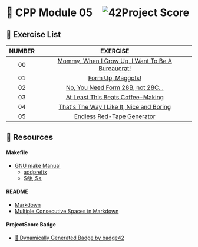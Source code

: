 # :large_orange_diamond: CPP Module 05 &ensp; ![42Project Score](https://badge42.herokuapp.com/api/project/floogman/CPP%20Module%2005)

## :small_orange_diamond: Exercise List
NUMBER | EXERCISE
:-----:|:--------:
00 | [Mommy, When I Grow Up, I Want To Be A Bureaucrat!](./ex00)
01 | [Form Up, Maggots!](./ex01)
02 | [No, You Need Form 28B, not 28C...](./ex02)
03 | [At Least This Beats Coffee-Making](./ex03)
04 | [That's The Way I Like It, Nice and Boring](./ex04)
05 | [Endless Red-Tape Generator](./ex05)

## :small_orange_diamond: Resources
#### Makefile
- [GNU make Manual](https://www.gnu.org/software/make/manual/make.html)
    - [addprefix](https://www.gnu.org/software/make/manual/make.html#File-Name-Functions)
    - [$@, $<](https://www.gnu.org/software/make/manual/html_node/Automatic-Variables.html#Automatic-Variables)
#### README
- [Markdown](https://docs.github.com/en/github/writing-on-github/getting-started-with-writing-and-formatting-on-github/basic-writing-and-formatting-syntax)
- [Multiple Consecutive Spaces in Markdown](https://steemit.com/markdown/@jamesanto/how-to-add-multiple-spaces-between-texts-in-markdown)
#### ProjectScore Badge
- [🚀 Dynamically Generated Badge by badge42](https://github.com/JaeSeoKim/badge42)
